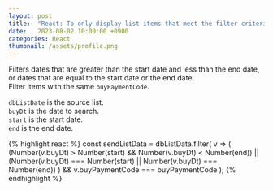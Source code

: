 ```yaml
---
layout: post
title:  "React: To only display list items that meet the filter criteria"
date:   2023-08-02 10:00:00 +0900
categories: React
thumbnail: /assets/profile.png
---
```


Filters dates that are greater than the start date and less than the end date, or dates that are equal to the start date or the end date.   
Filter items with the same `buyPaymentCode`.   
   
`dbListDate` is the source list.   
`buyDt` is the date to search.   
`start` is the start date.   
`end` is the end date.   

{% highlight react %}
const sendListData = dbListData.filter(
    v => (
            (Number(v.buyDt) > Number(start) && Number(v.buyDt) < Number(end)) 
            || 
            (Number(v.buyDt) === Number(start) || Number(v.buyDt) === Number(end))
         )
         && v.buyPaymentCode === buyPaymentCode
);
{% endhighlight %}
